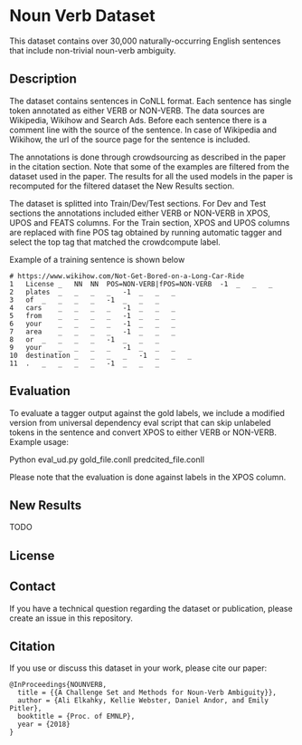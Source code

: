 # Noun Verb Dataset
This dataset contains over 30,000 naturally-occurring English sentences that include non-trivial noun-verb ambiguity.

## Description

The dataset contains sentences in CoNLL format. Each sentence has single token annotated as either VERB or NON-VERB. The data sources are Wikipedia, Wikihow and Search Ads. Before each sentence there is a comment line with the source of the sentence. In case of Wikipedia and Wikihow, the url of the source page for the sentence is included.

The annotations is done through crowdsourcing as described in the paper in the citation section. Note that some of the examples are filtered from the dataset used in the paper. The results for all the used models in the paper is recomputed for the filtered dataset the New Results section.

The dataset is splitted into Train/Dev/Test sections. For Dev and Test sections the annotations included either VERB or NON-VERB in XPOS, UPOS  and FEATS columns. For the Train section, XPOS and UPOS columns are replaced with fine POS tag obtained by running automatic tagger and select the top tag that matched the crowdcompute label.

Example of a training sentence is shown below

```
# https://www.wikihow.com/Not-Get-Bored-on-a-Long-Car-Ride
1	License	_	NN	NN	POS=NON-VERB|fPOS=NON-VERB	-1	_	_	_  
2	plates	_	_	_	_	-1	_	_	_  
3	of	_	_	_	_	-1	_	_	_  
4	cars	_	_	_	_	-1	_	_	_  
5	from	_	_	_	_	-1	_	_	_  
6	your	_	_	_	_	-1	_	_	_  
7	area	_	_	_	_	-1	_	_	_  
8	or	_	_	_	_	-1	_	_	_  
9	your	_	_	_	_	-1	_	_	_  
10	destination	_	_	_	_	-1	_	_	_  
11	.	_	_	_	_	-1	_	_	_  

```

## Evaluation
To evaluate a tagger output against the gold labels, we include a modified version from universal dependency eval script that can skip unlabeled tokens in the sentence and convert XPOS to either VERB or NON-VERB. Example usage:

Python eval_ud.py gold_file.conll predcited_file.conll

Please note that the evaluation is done against labels in the XPOS column.

## New Results

TODO

## License

## Contact

If you have a technical question regarding the dataset or publication, please
create an issue in this repository.

## Citation
If you use or discuss this dataset in your work, please cite our paper:

```
@InProceedings{NOUNVERB,
  title = {{A Challenge Set and Methods for Noun-Verb Ambiguity}},
  author = {Ali Elkahky, Kellie Webster, Daniel Andor, and Emily Pitler},
  booktitle = {Proc. of EMNLP},
  year = {2018}
}
```
